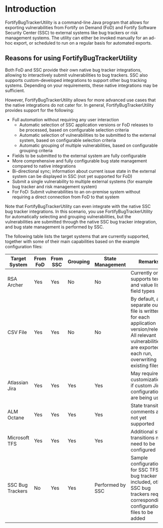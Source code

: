 # Introduction
FortifyBugTrackerUtility is a command-line Java program that allows for exporting vulnerabilities from Fortify on Demand (FoD) and Fortify Software Security Center (SSC) to external systems like bug trackers or risk management systems. The utility can either be invoked manually for an ad-hoc export, or scheduled to run on a regular basis for automated exports.

## Reasons for using FortifyBugTrackerUtility
Both FoD and SSC provide their own native bug tracker integrations, allowing to interactively submit vulnerabilities to bug trackers. SSC also supports custom-developed integrations to support other bug tracking systems. Depending on your requirements, these native integrations may be sufficient. 

However, FortifyBugTrackerUtility allows for more advanced use cases that the native integrations do not cater for. In general, FortifyBugTrackerUtility provides support for the following:

- Full automation without requiring any user interaction
  - Automatic selection of SSC application versions or FoD releases to be processed, based on configurable selection criteria
  - Automatic selection of vulnerabilities to be submitted to the external system, based on configurable selection criteria
  - Automatic grouping of multiple vulnerabilities, based on configurable grouping criteria
- Fields to be submitted to the external system are fully configurable
- More comprehensive and fully configurable bug state management compared to native integrations
- Bi-directional sync; information about current issue state in the external system can be displayed in SSC (not yet supported for FoD)
- Submit a single vulnerability to multiple external systems (for example bug tracker and risk management system)
- For FoD: Submit vulnerabilities to an on-premise system without requiring a direct connection from FoD to that system

Note that FortifyBugTrackerUtility can even integrate with the native SSC bug tracker integrations. In this scenario, you use FortifyBugTrackerUtility for automatically selecting and grouping vulnerabilities, but the vulnerabilities are submitted through the native SSC bug tracker integration, and bug state management is performed by SSC.

The following table lists the target systems that are currently supported, together with some of their main capabilities based on the example configuration files:

| Target System | From FoD | From SSC | Grouping | State Management | Remarks |
| ------------- | -------- | -------- |--------- | ---------------- | ------- |
| RSA Archer    | Yes      | Yes      | No       | No               | Currently only supports text and value list field types |
| CSV File      | Yes      | Yes      | No       | No               | By default, a separate output file is written for each application version/release. All relevant vulnerabilities are exported on each run, overwriting any existing files |
| Atlassian Jira | Yes     | Yes      | Yes      | Yes              | May require customizations if custom Jira configurations are being used |
| ALM Octane     | Yes     | Yes      | Yes      | Yes              | State transition comments are not yet supported |
| Microsoft TFS  | Yes     | Yes      | Yes      | Yes              | Additional state transitions may need to be configured |
| SSC Bug Trackers | No    | Yes      | Yes      | Performed by SSC | Sample configuration for SSC TFS bug tracker included, other SSC bug trackers require corresponding configuration files to be added |

